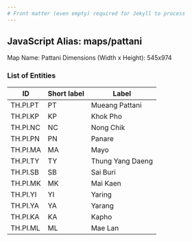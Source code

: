```yaml
---
# Front matter (even empty) required for Jekyll to process
---
```


## JavaScript Alias: maps/pattani

Map Name: Pattani
Dimensions (Width x Height): 545x974

### List of Entities

| ID       | Short label | Label            |
| -------- | ----------- | ---------------- |
| TH.PI.PT | PT          | Mueang Pattani   |
| TH.PI.KP | KP          | Khok Pho         |
| TH.PI.NC | NC          | Nong Chik        |
| TH.PI.PN | PN          | Panare           |
| TH.PI.MA | MA          | Mayo             |
| TH.PI.TY | TY          | Thung Yang Daeng |
| TH.PI.SB | SB          | Sai Buri         |
| TH.PI.MK | MK          | Mai Kaen         |
| TH.PI.YI | YI          | Yaring           |
| TH.PI.YA | YA          | Yarang           |
| TH.PI.KA | KA          | Kapho            |
| TH.PI.ML | ML          | Mae Lan          |

